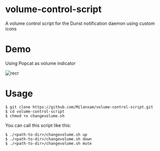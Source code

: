 # volume-control-script

A volume control script for the Dunst notification daemon using custom icons

# Demo 

Using Popcat as volume indicator

![recr](https://user-images.githubusercontent.com/96538473/225101522-100d7e7b-4ba8-4d3a-b080-47214013be99.gif)

# Usage

```
$ git clone https://github.com/Milanxam/volume-control-script.git
$ cd volume-control-script
$ chmod +x changevolume.sh 
```

You can call this script like this:

```
$ ./<path-to-dir>/changevolume.sh up
$ ./<path-to-dir>/changevolume.sh down
$ ./<path-to-dir>/changevolume.sh mute
```
